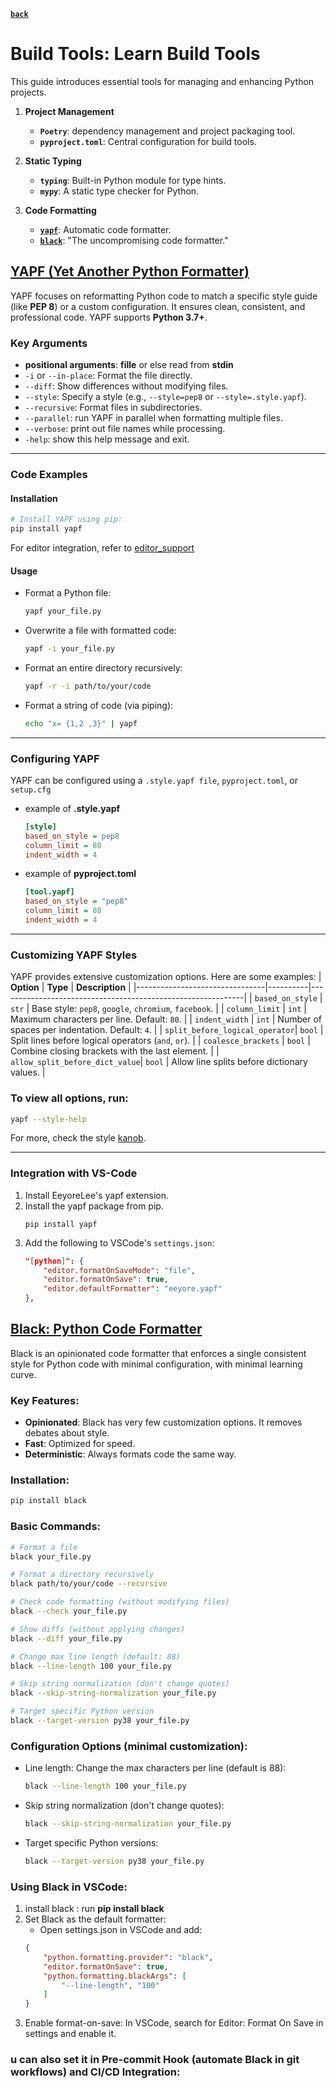 **[`back`](./_content_.md)**

# **Build Tools: Learn Build Tools**

This guide introduces essential tools for managing and enhancing Python projects.  


1. **Project Management**
   - **`Poetry`**:  dependency management and project packaging tool.
   - **`pyproject.toml`**: Central configuration for build tools.

2. **Static Typing**
   - **`typing`**: Built-in Python module for type hints.
   - **`mypy`**: A static type checker for Python.

3. **Code Formatting**
   - **[`yapf`](#yapf-yet-another-python-formatter)**: Automatic code formatter.
   - **[`black`](#black-python-code-formatter)**: "The uncompromising code formatter."


## [**YAPF (Yet Another Python Formatter)**](https://github.com/google/yapf)
YAPF focuses on reformatting Python code to match a specific style guide (like **PEP 8**) or a custom configuration. It ensures clean, consistent, and professional code. YAPF supports **Python 3.7+**.

### **Key Arguments**
- **positional arguments**: **fille** or else read from **stdin**
- `-i` or `--in-place`: Format the file directly.
- `--diff`: Show differences without modifying files.
- `--style`: Specify a style (e.g., `--style=pep8` or `--style=.style.yapf`).
- `--recursive`: Format files in subdirectories.
- `--parallel`: run YAPF in parallel when formatting multiple files.
- `--verbose`: print out file names while processing.
- `-help`: show this help message and exit.

---

### **Code Examples**

#### **Installation**
```bash
# Install YAPF using pip:
pip install yapf
```
For editor integration, refer to [editor_support](https://github.com/google/yapf/blob/main/EDITOR%20SUPPORT.md)

#### **Usage**
- Format a Python file:
    ```bash
    yapf your_file.py
    ```
- Overwrite a file with formatted code:
    ```bash
    yapf -i your_file.py
    ```
- Format an entire directory recursively:
    ```bash
    yapf -r -i path/to/your/code
    ```
- Format a string of code (via piping):
    ```bash
    echo "x= {1,2 ,3}" | yapf
    ```

---
### Configuring YAPF

YAPF can be configured using a `.style.yapf file`, `pyproject.toml`, or `setup.cfg`

- example of **.style.yapf**
    ```ini
    [style]
    based_on_style = pep8
    column_limit = 80
    indent_width = 4
    ```
- example of **pyproject.toml**
    ```ini
    [tool.yapf]
    based_on_style = "pep8"
    column_limit = 80
    indent_width = 4
    ```

---
### Customizing YAPF Styles
YAPF provides extensive customization options. Here are some examples:
| **Option**                     | **Type** | **Description**                                             |
|--------------------------------|----------|-------------------------------------------------------------|
| `based_on_style`               | `str`    | Base style: `pep8`, `google`, `chromium`, `facebook`.       |
| `column_limit`                 | `int`    | Maximum characters per line. Default: `80`.                |
| `indent_width`                 | `int`    | Number of spaces per indentation. Default: `4`.            |
| `split_before_logical_operator`| `bool`   | Split lines before logical operators (`and`, `or`).         |
| `coalesce_brackets`            | `bool`   | Combine closing brackets with the last element.            |
| `allow_split_before_dict_value`| `bool`   | Allow line splits before dictionary values.                |
### To view all options, run:
```bash
yapf --style-help
```
For more, check the style [kanob](https://github.com/google/yapf?tab=readme-ov-file#knobs).

---
### Integration with VS-Code
1. Install EeyoreLee's yapf extension.
2. Install the yapf package from pip.
    ```
    pip install yapf
    ```
3. Add the following to VSCode's `settings.json`:
    ```json
    "[python]": {
        "editor.formatOnSaveMode": "file",
        "editor.formatOnSave": true,
        "editor.defaultFormatter": "eeyore.yapf"  
    },
    ```

## [**Black: Python Code Formatter**](https://github.com/psf/black)
Black is an opinionated code formatter that enforces a single consistent style for Python code with minimal configuration, with minimal learning curve.

### **Key Features:**
- **Opinionated**: Black has very few customization options. It removes debates about style.
- **Fast**: Optimized for speed.
- **Deterministic**: Always formats code the same way.

### Installation:
```bash
pip install black
```

### Basic Commands:
```bash
# Format a file
black your_file.py

# Format a directory recursively
black path/to/your/code --recursive

# Check code formatting (without modifying files)
black --check your_file.py

# Show diffs (without applying changes)
black --diff your_file.py

# Change max line length (default: 88)
black --line-length 100 your_file.py

# Skip string normalization (don't change quotes)
black --skip-string-normalization your_file.py

# Target specific Python version
black --target-version py38 your_file.py
```

### Configuration Options (minimal customization):
- Line length: Change the max characters per line (default is 88):
    ```bash
    black --line-length 100 your_file.py
    ```
- Skip string normalization (don't change quotes):
    ```bash
    black --skip-string-normalization your_file.py
    ```
- Target specific Python versions:
    ```bash
    black --target-version py38 your_file.py
    ```

### Using Black in VSCode:
1. install black : run **pip install black**
2. Set Black as the default formatter:
   - Open settings.json in VSCode and add:
    ```json
    {
        "python.formatting.provider": "black",
        "editor.formatOnSave": true,
        "python.formatting.blackArgs": [
            "--line-length", "100"
        ]
    }
    ```
3. Enable format-on-save: In VSCode, search for Editor: Format On Save in settings and enable it.

### u can also set it in Pre-commit Hook (automate Black in git workflows) and CI/CD Integration: